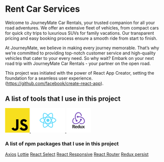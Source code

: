 # Rent Car Services

Welcome to JourneyMate Car Rentals, your trusted companion for all your road adventures. We offer an extensive fleet of vehicles, from compact cars for quick city trips to luxurious SUVs for family vacations. Our transparent pricing and easy booking process ensure a smooth ride from start to finish.

At JourneyMate, we believe in making every journey memorable. That’s why we’re committed to providing top-notch customer service and high-quality vehicles that cater to your every need. So why wait? Embark on your next road trip with JourneyMate Car Rentals - your partner on the open road.

This project was initiated with the power of React App Creator, setting the foundation for a seamless user experience.(https://github.com/facebook/create-react-app).

## A list of tools that I use in this project

<a href="#">
<img src="./assets//js-logo.png" alt="JavaScript Logo" title="JavaScript" />
</a>

<a href="https://react.dev/">
<img src="./assets/react-logo.png" alt="React Logo" title="React" />
</a>

<a href="https://redux.js.org/">
<img src="./assets/redux-logo.png" alt="Redux Toolkit Logo" title="Redux Toolkit" />
</a>

### A list of npm packages that I use in this project

[Axios](https://axios-http.com/)
[Lottie](https://lottiereact.com/)
[React Select](https://react-select.com/)
[React Responsive](https://github.com/yocontra/react-responsive)
[React Router](https://reactrouter.com/)
[Redux persist](https://github.com/rt2zz/redux-persist)
